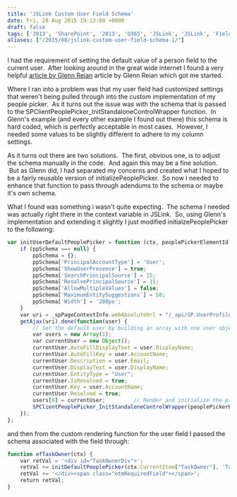 ```yaml
---
title: 'JSLink Custom User Field Schema'
date: Fri, 28 Aug 2015 19:13:00 +0000
draft: false
tags: ['2013', 'SharePoint', '2013', 'O365', 'JSLink', 'JSLink', 'Field Schema']
aliases: ["/2015/08/jslink-custom-user-field-schema-1/"]
---
```


I had the requirement of setting the default value of a person field to the current user.  After looking around in the great wide internet I found a very helpful [article by Glenn Reian](https://umeaworks.wordpress.com/2015/03/17/setting-default-value-of-person-field-in-sharepoint-2013-with-jslink/) article by Glenn Reian which got me started.

Where I ran into a problem was that my user field had customized settings that weren't being pulled through into the custom implementation of my people picker.  As it turns out the issue was with the schema that is passed to the SPClientPeoplePicker\_InitStandaloneControlWrapper function.  In Glenn's example (and every other example I found out there) this schema is hard coded, which is perfectly acceptable in most cases.  However, I needed some values to be slightly different to adhere to my column settings.  

As it turns out there are two solutions.  The first, obvious one, is to adjust the schema manually in the code.  And again this may be a fine solution.  But as Glenn did, I had separated my concerns and created what I hoped to be a fairly reusable version of initializePeoplePicker.  So now I needed to enhance that function to pass through adendums to the schema or maybe it's own schema.

What I found was something i wasn't quite expecting.  The schema I needed was actually right there in the context variable in JSLink.  So, using Glenn's implementation and extending it slightly I just modified initialzePeoplePicker to the following:

```javascript
var initUserDefaultPeoplePicker = function (ctx, peoplePickerElementId, ppSchema) {  
    if (ppSchema === null) {  
        ppSchema = {};  
        ppSchema['PrincipalAccountType'] = 'User';  
        ppSchema['ShowUserPresence'] = true;  
        ppSchema['SearchPrincipalSource'] = 15;  
        ppSchema['ResolvePrincipalSource'] = 15;  
        ppSchema['AllowMultipleValues'] = false;  
        ppSchema['MaximumEntitySuggestions'] = 50;  
        ppSchema['Width'] = '280px';  
    }  
    var uri = _spPageContextInfo.webAbsoluteUrl + "/_api/SP.UserProfiles.PeopleManager/GetMyProperties";  
    getAjax(uri).done(function(user) {         
        // Set the default user by building an array with one user object  
        var users = new Array(1);  
        var currentUser = new Object();  
        currentUser.AutoFillDisplayText = user.DisplayName;  
        currentUser.AutoFillKey = user.AccountName;  
        currentUser.Description = user.Email;  
        currentUser.DisplayText = user.DisplayName;  
        currentUser.EntityType = "User";  
        currentUser.IsResolved = true;  
        currentUser.Key = user.AccountName;  
        currentUser.Resolved = true;  
        users[0] = currentUser;         // Render and initialize the picker  
        SPClientPeoplePicker_InitStandaloneControlWrapper(peoplePickerElementId, users, ppSchema);  
    });  
};
```

and then from the custom rendering function for the user field I passed the schema associated with the field through:

```javascript
function efTaskOwner(ctx) {  
    var retVal = '<div id="TaskOwnerDiv">';  
    retVal += initDefaultPeoplePicker(ctx.CurrentItem["TaskOwner"], 'TaskOwnerDiv', tx.CurrentFieldSchema)  
    retVal += '</div><span class="etmRequiredField"></span>';       
    return retVal;  
}
```
